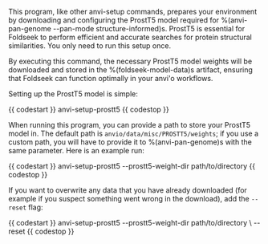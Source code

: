
This program, like other anvi-setup commands, prepares your environment by downloading and configuring the ProstT5 model required for %(anvi-pan-genome --pan-mode structure-informed)s. ProstT5 is essential for Foldseek to perform efficient and accurate searches for protein structural similarities. You only need to run this setup once.

By executing this command, the necessary ProstT5 model weights will be downloaded and stored in the %(foldseek-model-data)s artifact, ensuring that Foldseek can function optimally in your anvi'o workflows.

Setting up the ProstT5 model is simple:

{{ codestart }}
anvi-setup-prostt5
{{ codestop }}

When running this program, you can provide a path to store your ProstT5 model in. The default path is `anvio/data/misc/PROSTT5/weights`; if you use a custom path, you will have to provide it to %(anvi-pan-genome)s with the same parameter. Here is an example run:


{{ codestart }}
anvi-setup-prostt5 --prostt5-weight-dir path/to/directory 
{{ codestop }}

If you want to overwrite any data that you have already downloaded (for example if you suspect something went wrong in the download), add the `--reset` flag: 

{{ codestart }}
anvi-setup-prostt5  --prostt5-weight-dir path/to/directory \ 
                        --reset
{{ codestop }}

